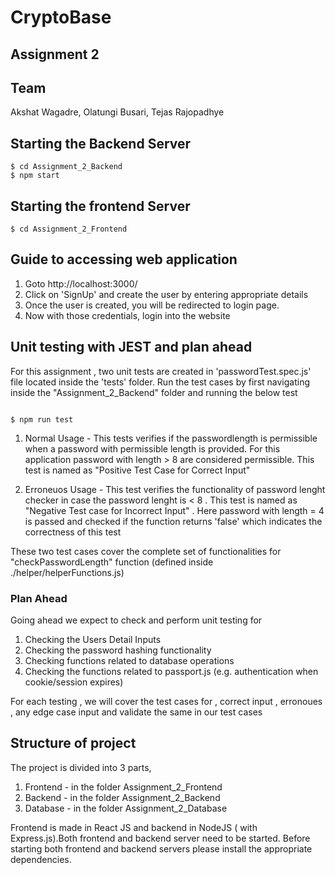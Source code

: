 # CryptoBase

## Assignment 2

## Team 

Akshat Wagadre, Olatungi Busari, Tejas Rajopadhye

## Starting the Backend Server 

```
$ cd Assignment_2_Backend
$ npm start

```

## Starting the frontend Server

```
$ cd Assignment_2_Frontend

```


## Guide to accessing web application

1. Goto http://localhost:3000/
2. Click on 'SignUp' and create the user by entering appropriate details
3. Once the user is created, you will be redirected to login page.
4. Now with those credentials, login into the website

## Unit testing with JEST and plan ahead

For this assignment , two unit tests are created in 'passwordTest.spec.js' file located inside the 'tests' folder. Run the test cases by first navigating inside the "Assignment_2_Backend" folder and running the below test

```
 
$ npm run test

```

1. Normal Usage - This tests verifies if the passwordlength is permissible when a password with  permissible length is provided. For this application password with length > 8 are considered permissible. This test is named as "Positive Test Case for Correct Input"

2. Erroneuos Usage - This test verifies the functionality of password lenght checker in case the password lenght is < 8 . This test is named as "Negative Test case for Incorrect Input" . Here password with length = 4 is passed and checked if the function returns 'false' which indicates the correctness of this test

These two test cases cover the complete set of functionalities for "checkPasswordLength" function (defined inside ./helper/helperFunctions.js) 

### Plan Ahead

Going ahead we expect to check and perform unit testing for 
1. Checking the Users Detail Inputs 
2. Checking the password hashing functionality
3. Checking functions related to database operations 
4. Checking the functions related to passport.js (e.g. authentication when cookie/session expires)

For each testing , we will cover the test cases for , correct input , erronoues , any edge case input and validate the same in our test cases 

## Structure of project 

The project is divided into 3 parts,
1. Frontend - in the folder Assignment_2_Frontend
2. Backend - in the folder Assignment_2_Backend
3. Database - in the folder Assignment_2_Database

Frontend is made in React JS and backend in NodeJS ( with Express.js).Both frontend and backend server need to be started. Before starting both frontend and backend servers please install the appropriate dependencies. 







